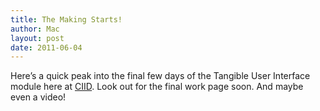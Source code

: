 ```yaml
---
title: The Making Starts!
author: Mac
layout: post
date: 2011-06-04
---
```


Here&#8217;s a quick peak into the final few days of the Tangible User Interface module here at [CIID][1]. Look out for the final work page soon. And maybe even a video!

 [1]: http://www.ciid.dk